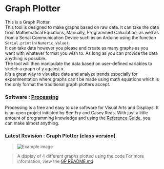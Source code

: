 # Graph Plotter
This is a Graph Plotter. <br>
This tool is designed to make graphs based on raw data. It can take the data from Mathematical Equations, Manually, Programmed Calculation, as well as from a Serial Communication Device such as an Arduino using the function ```Serial.println(Numeric_Value)```. <br>
It can take data however you please and create as many graphs as you want with whatever format you wish to. As long as you can provide the data anything is possible.<br>
The tool will then manipulate the data based on user-defined variables to sketch a graph of y against x.<br>
It's a great way to visualize data and analyze trends especially for experimentation where graphs can't be made using math equations which is the only format the traditional graph plotters accept.
### Software : [Processing](https://processing.org/download)
Processing is a free and easy to use software for Visual Arts and Displays. It is an open project initiated by Ben Fry and Casey Reas. With just a little amount of programming knowledge and using the [Reference Guide](https://processing.org/reference/), you can make almost anything.

### Latest Revision : Graph Plotter (class version)
> ![Example image](https://github.com/user-attachments/assets/d7f284fe-a1e5-441f-accc-ec9d2f1b469d)

> A display of 4 different graphs plotted using the code
> For more information, view the [GP README.md](/Graph%20Plotter/README.md)
